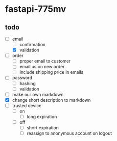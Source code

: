 # fastapi-775mv

## todo

- [ ] email
  - [ ] confirmation
  - [x] validation
- [ ] order
  - [ ] proper email to customer
  - [ ] email us on new order
  - [ ] include shipping price in emails
- [ ] password
  - [ ] hashing
  - [ ] validation
- [ ] make our own markdown
- [x] change short description to markdown
- [ ] trusted device
  - [ ] on
    - [ ] long expiration
  - [ ] off
    - [ ] short expiration
    - [ ] reassign to anonymous account on logout